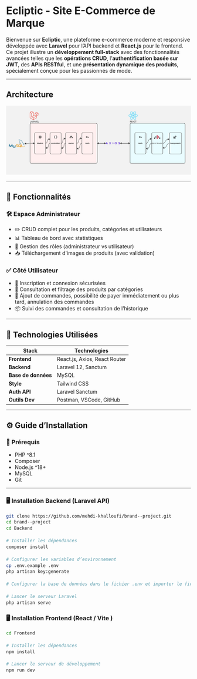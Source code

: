 #  Ecliptic - Site E-Commerce de Marque

Bienvenue sur **Ecliptic**, une plateforme e-commerce moderne et responsive développée avec **Laravel** pour l’API backend et **React.js** pour le frontend. Ce projet illustre un **développement full-stack** avec des fonctionnalités avancées telles que les **opérations CRUD**, l’**authentification basée sur JWT**, des **APIs RESTful**, et une **présentation dynamique des produits**, spécialement conçue pour les passionnés de mode.

---

##  Architecture

![Archirecture de projet](architecture.png)  

---

## 🚀 Fonctionnalités

### 🛠️ Espace Administrateur
- ✏️ CRUD complet pour les produits, catégories et utilisateurs
- 📊 Tableau de bord avec statistiques
- 🧩 Gestion des rôles (administrateur vs utilisateur)
- 📥 Téléchargement d'images de produits (avec validation)

### ✅ Côté Utilisateur
- 🔐 Inscription et connexion sécurisées
- 👕 Consultation et filtrage des produits par catégories
- 🛒 Ajout de commandes, possibilité de payer immédiatement ou plus tard, annulation des commandes
- 📦 Suivi des commandes et consultation de l’historique

---

## 🧰 Technologies Utilisées

| Stack         | Technologies                      |
|---------------|-----------------------------------|
| **Frontend**  | React.js, Axios, React Router     |
| **Backend**   | Laravel 12, Sanctum             |
| **Base de données** | MySQL                        |
| **Style**     | Tailwind CSS                      |
| **Auth API**  | Laravel Sanctum                   |
| **Outils Dev**| Postman, VSCode, GitHub           |

---

## ⚙️ Guide d’Installation

### 🔧 Prérequis
- PHP ^8.1
- Composer
- Node.js ^18+
- MySQL
- Git

---

### 🖥️ Installation Backend (Laravel API)

```bash
git clone https://github.com/mehdi-khalloufi/brand--project.git
cd brand--project
cd Backend

# Installer les dépendances
composer install

# Configurer les variables d’environnement
cp .env.example .env
php artisan key:generate

# Configurer la base de données dans le fichier .env et importer le fichier sql 

# Lancer le serveur Laravel
php artisan serve

```

### 🖥️ Installation Frontend (React / Vite )

```bash
cd Frontend

# Installer les dépendances
npm install

# Lancer le serveur de développement
npm run dev
```

